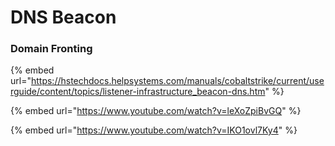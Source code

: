 # DNS Beacon

### Domain Fronting



{% embed url="https://hstechdocs.helpsystems.com/manuals/cobaltstrike/current/userguide/content/topics/listener-infrastructure_beacon-dns.htm" %}

{% embed url="https://www.youtube.com/watch?v=leXoZpiBvGQ" %}

{% embed url="https://www.youtube.com/watch?v=IKO1ovl7Ky4" %}
